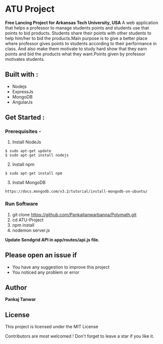 # ATU Project
**Free Lancing Project for Arkansas Tech University, USA** 
A web application that helps a professor to manage students points and students use that points to bid products. Students share their points with other students to help him/her to bid the products.Main purpose is to give a better place where professor gives points to students according to their performance in class. And also make them motivate to study hard show that they earn points and bid the products what they want.Points given by professor motivates students.

## Built with :
* Nodejs
* ExpressJs
* MongoDB
* AngularJs

## Get Started :

### Prerequisites -

1. Install NodeJs
```
$ sudo apt-get update
$ sudo apt-get install nodejs
```
2. Install npm
```
$ sudo apt-get install npm
```
3. Install MongoDB
```
https://docs.mongodb.com/v3.2/tutorial/install-mongodb-on-ubuntu/
```
### Run Software

1. git clone https://github.com/Pankajtanwarbanna/Polymath.git
2. cd ATU-Project
3. npm install
4. nodemon server.js

**Update Sendgrid API in app/routes/api.js file.**

## Please open an issue if
* You have any suggestion to improve this project
* You noticed any problem or error

## Author
**Pankaj Tanwar**

## License

This project is licensed under the MIT License

Contributors are most welcomed ! Don't forget to leave a star if you like it.

